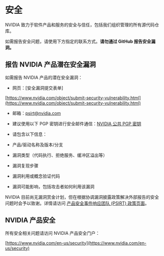 # 安全

NVIDIA 致力于软件产品和服务的安全与信任，包括我们组织管理的所有源代码仓库。

如需报告安全问题，请使用下方指定的联系方式。**请勿通过 GitHub 报告安全漏洞。**

## 报告 NVIDIA 产品潜在安全漏洞

如需报告 NVIDIA 产品的潜在安全漏洞：

- 网页：[安全漏洞提交表单]

[https://www.nvidia.com/object/submit-security-vulnerability.html](https://www.nvidia.com/object/submit-security-vulnerability.html)

- 邮箱：[psirt@nvidia.com](mailto:psirt@nvidia.com)

- 建议使用以下 PGP 密钥进行安全邮件通信：[NVIDIA 公共 PGP 密钥](https://www.nvidia.com/en-us/security/pgp-key)

- 请包含以下信息：
- 产品/驱动名称及版本/分支
- 漏洞类型（代码执行、拒绝服务、缓冲区溢出等）
- 漏洞复现步骤
- 漏洞利用或概念验证代码
- 漏洞可能影响，包括攻击者如何利用该漏洞

NVIDIA 目前尚无漏洞赏金计划，但在根据协调漏洞披露政策解决外部报告的安全问题时会予以致谢。详情请访问 [产品安全事件响应团队 (PSIRT) 政策页面](https://www.nvidia.com/en-us/security/psirt-policies/)。

## NVIDIA 产品安全

所有安全相关问题请访问 NVIDIA 产品安全门户：

[https://www.nvidia.com/en-us/security](https://www.nvidia.com/en-us/security)
